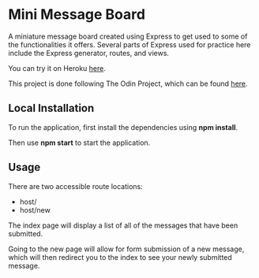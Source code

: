 # Mini Message Board

A miniature message board created using Express to get used to some of the functionalities it offers. Several parts of Express used for practice here include the Express generator, routes, and views.

You can try it on Heroku [here](https://salty-forest-44930.herokuapp.com/).

This project is done following The Odin Project, which can
be found [here](https://www.theodinproject.com/courses/nodejs/lessons/mini-message-board).

## Local Installation

To run the application, first install the dependencies using **npm install**.

Then use **npm start** to start the application.

## Usage

There are two accessible route locations:

- host/
- host/new 

The index page will display a list of all of the messages that have been submitted.

Going to the new page will allow for form submission of a new message, which will then redirect you to the index to see your newly submitted message.